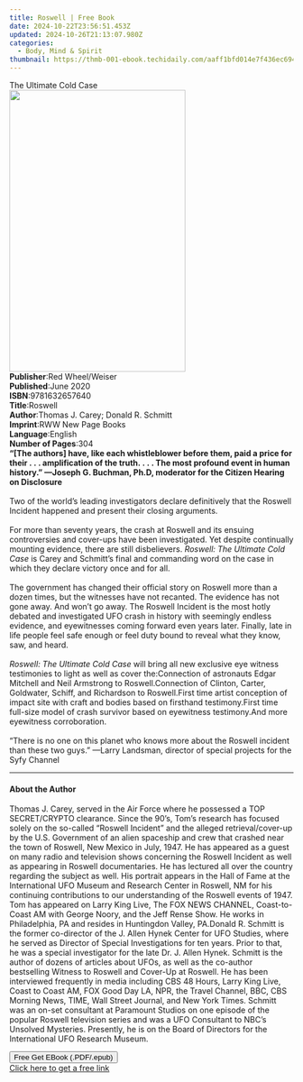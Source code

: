 ```yaml
---
title: Roswell | Free Book
date: 2024-10-22T23:56:51.453Z
updated: 2024-10-26T21:13:07.980Z
categories:
  - Body, Mind & Spirit
thumbnail: https://thmb-001-ebook.techidaily.com/aaff1bfd014e7f436ec694e33b4c9dc74795b3e88692835e1edc3d9d8056711f.jpg
---
```

<main id="book-container">
  <div class="flex flex-col">
    <div class="book-brief flex-1 py-6 px-4 sm:p-6 md:py-10 md:px-8">
      <!-- brief-->
      <div class="book-brief-main">The Ultimate Cold Case</div>
    </div>
    <div
      class="book-meta-info flex-1 grid gap-4 col-start-1 col-end-3 row-start-1 sm:mb-6 sm:grid-cols-4 lg:gap-6 lg:col-start-2 lg:row-end-6 lg:row-span-6 lg:mb-0"
    >
      <div
        class="book-meta-info-left place-content-center mt-4 p-4 text-sm leading-6 col-start-2 col-span-2 dark:text-slate-400"
      >
        <img
          class="w-full h-500 object-cover rounded-lg sm:h-255 sm:col-span-2 lg:col-span-full"
          src="https://img-001-ebook.techidaily.com/f1565acf7a63679aaab68b18bbd1c8722d31cb7e4ae411c3924bc6ea4060acbc.jpg"
          alt=""
          width="312"
          height="500"
        />
      </div>
      <div
        class="book-meta-info-right mt-2 col-start-1 row-start-2 col-span-3 self-center"
      >
        <!-- meta data  -->
        <div class="flex flex-col px-4 md:px-8">
          <div class="flex-1">
            <strong>Publisher</strong>:<span class="px-2"
              >Red Wheel/Weiser</span
            >
          </div>
          <div class="flex-1">
            <strong>Published</strong>:<span class="px-2">June 2020</span>
          </div>
          <div class="flex-1">
            <strong>ISBN</strong>:<span class="px-2">9781632657640</span>
          </div>
          <div class="flex-1">
            <strong>Title</strong>:<span class="px-2">Roswell</span>
          </div>
          <div class="flex-1">
            <strong>Author</strong>:<span class="px-2"
              >Thomas J. Carey; Donald R. Schmitt</span
            >
          </div>
          <div class="flex-1">
            <strong>Imprint</strong>:<span class="px-2"
              >RWW New Page Books</span
            >
          </div>
          <div class="flex-1">
            <strong>Language</strong>:<span class="px-2">English</span>
          </div>
          <div class="flex-1">
            <strong>Number of Pages</strong>:<span class="px-2">304</span>
          </div>
        </div>
      </div>
    </div>
    <div class="book-description flex-1 py-6 px-4 sm:p-6 md:py-10 md:px-8">
      <div class="book-description-main">
        <div accordion-content="" id="description">
          <b
            >“[The authors] have, like each whistleblower before them, paid a
            price for their&nbsp;.&nbsp;.&nbsp;. amplification of the
            truth.&nbsp;.&nbsp;.&nbsp;. The most profound event in human
            history.” —Joseph G. Buchman, Ph.D, moderator for the Citizen
            Hearing on Disclosure</b
          ><br /><br />Two of the world’s leading investigators declare
          definitively that the Roswell Incident happened and present their
          closing arguments.<br /><br />For more than seventy years, the crash
          at Roswell and its ensuing controversies and cover-ups have been
          investigated. Yet despite continually mounting evidence, there are
          still disbelievers. <i>Roswell: The Ultimate Cold Case</i> is Carey
          and Schmitt’s final and commanding word on the case in which they
          declare victory once and for all.<br /><br />The government has
          changed their official story on Roswell more than a dozen times, but
          the witnesses have not recanted. The evidence has not gone away. And
          won’t go away. The Roswell Incident is the most hotly debated and
          investigated UFO crash in history with seemingly endless evidence, and
          eyewitnesses coming forward even years later. Finally, late in life
          people feel safe enough or feel duty bound to reveal what they know,
          saw, and heard.<br /><br /><i>Roswell: The Ultimate Cold Case</i> will
          bring all new exclusive eye witness testimonies to light as well as
          cover the:Connection of astronauts Edgar Mitchell and Neil Armstrong
          to Roswell.Connection of Clinton, Carter, Goldwater, Schiff, and
          Richardson to Roswell.First time artist conception of impact site with
          craft and bodies based on firsthand testimony.First time full-size
          model of crash survivor based on eyewitness testimony.And more
          eyewitness corroboration.<br /><br />“There is no one on this planet
          who knows more about the Roswell incident than these two guys.” —Larry
          Landsman, director of special projects for the Syfy Channel
        </div>
        <div class="accordion-fader"></div>
      </div>
    </div>
    <div class="book-excerpts flex-1 py-6 px-4 sm:p-6 md:py-10 md:px-8">
      <!-- excerpts-->
      <div class="book-excerpts-main">
        <hr />
        <h4 class="placeholder placeholder-heading">
          <span>About the Author</span>
        </h4>
        <p>
          Thomas J. Carey, served in the Air Force where he possessed a TOP
          SECRET/CRYPTO clearance. Since the 90’s, Tom’s research has focused
          solely on the so-called “Roswell Incident” and the alleged
          retrieval/cover-up by the U.S. Government of an alien spaceship and
          crew that crashed near the town of Roswell, New Mexico in July, 1947.
          He has appeared as a guest on many radio and television shows
          concerning the Roswell Incident as well as appearing in Roswell
          documentaries. He has lectured all over the country regarding the
          subject as well. His portrait appears in the Hall of Fame at the
          International UFO Museum and Research Center in Roswell, NM for his
          continuing contributions to our understanding of the Roswell events of
          1947. Tom has appeared on Larry King Live, The FOX NEWS CHANNEL,
          Coast-to-Coast AM with George Noory, and the Jeff Rense Show. He works
          in Philadelphia, PA and resides in Huntingdon Valley, PA.Donald R.
          Schmitt is the former co-director of the J. Allen Hynek Center for UFO
          Studies, where he served as Director of Special Investigations for ten
          years. Prior to that, he was a special investigator for the late Dr.
          J. Allen Hynek. Schmitt is the author of dozens of articles about
          UFOs, as well as the co-author bestselling Witness to Roswell and
          Cover-Up at Roswell. He has been interviewed frequently in media
          including CBS 48 Hours, Larry King Live, Coast to Coast AM, FOX Good
          Day LA, NPR, the Travel Channel, BBC, CBS Morning News, TIME, Wall
          Street Journal, and New York Times. Schmitt was an on-set consultant
          at Paramount Studios on one episode of the popular Roswell television
          series and was a UFO Consultant to NBC’s Unsolved Mysteries.
          Presently, he is on the Board of Directors for the International UFO
          Research Museum.
        </p>
      </div>
    </div>
    <div
      class="book-about-author flex-1 py-6 px-4 sm:p-6 md:py-10 md:px-8"
    ></div>
    <div class="book-free-get flex-1 py-6 px-4 sm:p-6 md:py-10 md:px-8">
      <button
        id="btn-free-get"
        class="bg-blue-500 hover:bg-blue-700 text-white font-bold py-2 px-4 rounded"
      >
        Free Get EBook (.PDF/.epub)
      </button>
      <div id="countdown-display" class="px-2 text-lg mt-2"></div>
      <a
        id="free-link"
        class="hidden bg-blue-500 hover:bg-blue-700 text-white font-bold py-2 px-4 rounded"
        href="https://www.ebooks.com/en-us/book/210877292/roswell/thomas-j-carey/"
        target="_blank"
        >Click here to get a free link</a
      >
    </div>
    <script>
      let countdownTime = 0;
      let countdownInterval = null;
      document
        .getElementById('btn-free-get')
        .addEventListener('click', startCountdown);
      function startCountdown() {
        countdownTime = new Date().getTime() + 60000 * 3;
        countdownInterval = setInterval(updateCountdown, 1000);
        document.getElementById('btn-free-get').disabled = true;
        document
          .getElementById('btn-free-get')
          .classList.add('bg-gray-500', 'cursor-not-allowed');
      }
      function updateCountdown() {
        let currentTime = new Date().getTime();
        let timeLeft = countdownTime - currentTime;
        let secondsLeft = Math.floor(timeLeft / 1000);
        document.getElementById('countdown-display').innerHTML =
          `Remaining time: ${secondsLeft} seconds.`;
        if (secondsLeft <= 0) {
          clearInterval(countdownInterval);
          document.getElementById('btn-free-get').classList.add('hidden');
          document.getElementById('free-link').classList.remove('hidden');
          document.getElementById('countdown-display').innerHTML = '';
        }
      }
    </script>
  </div>
</main>

<ins class="adsbygoogle"
      style="display:block"
      data-ad-client="ca-pub-7571918770474297"
      data-ad-slot="8358498916"
      data-ad-format="auto"
      data-full-width-responsive="true"></ins>
    